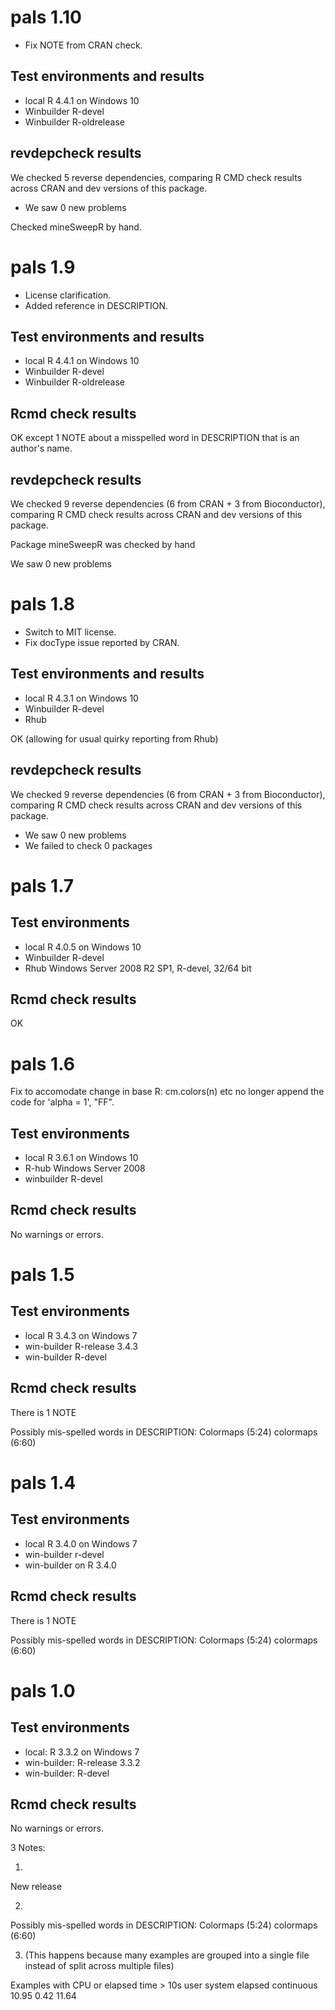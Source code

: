 # pals 1.10

* Fix NOTE from CRAN check.

## Test environments and results

* local R 4.4.1 on Windows 10
* Winbuilder R-devel
* Winbuilder R-oldrelease

## revdepcheck results

We checked 5 reverse dependencies, comparing R CMD check results across CRAN and dev versions of this package.

 * We saw 0 new problems

Checked mineSweepR by hand.


# pals 1.9

* License clarification.
* Added reference in DESCRIPTION.

## Test environments and results

* local R 4.4.1 on Windows 10
* Winbuilder R-devel
* Winbuilder R-oldrelease

## Rcmd check results

OK except 1 NOTE about a misspelled word in DESCRIPTION that is an author's name.


## revdepcheck results

We checked 9 reverse dependencies (6 from CRAN + 3 from Bioconductor), comparing R CMD check results across CRAN and dev versions of this package.

Package mineSweepR was checked by hand

We saw 0 new problems



# pals 1.8

* Switch to MIT license.
* Fix docType issue reported by CRAN.

## Test environments and results

* local R 4.3.1 on Windows 10
* Winbuilder R-devel
* Rhub

OK (allowing for usual quirky reporting from Rhub)

## revdepcheck results

We checked 9 reverse dependencies (6 from CRAN + 3 from Bioconductor), comparing R CMD check results across CRAN and dev versions of this package.

 * We saw 0 new problems
 * We failed to check 0 packages
 
 
# pals 1.7

## Test environments

* local R 4.0.5 on Windows 10
* Winbuilder R-devel
* Rhub Windows Server 2008 R2 SP1, R-devel, 32/64 bit

## Rcmd check results

OK

 
 

# pals 1.6

Fix to accomodate change in base R: cm.colors(n) etc no longer append the code for 'alpha = 1', "FF".

## Test environments

* local R 3.6.1 on Windows 10
* R-hub Windows Server 2008
* winbuilder R-devel

## Rcmd check results

No warnings or errors.


# pals 1.5

## Test environments

* local R 3.4.3 on Windows 7
* win-builder R-release 3.4.3
* win-builder R-devel

## Rcmd check results

There is 1 NOTE

Possibly mis-spelled words in DESCRIPTION:
  Colormaps (5:24)
  colormaps (6:60)


# pals 1.4

## Test environments

* local R 3.4.0 on Windows 7
* win-builder r-devel
* win-builder on R 3.4.0

## Rcmd check results

There is 1 NOTE

Possibly mis-spelled words in DESCRIPTION:
  Colormaps (5:24)
  colormaps (6:60)


# pals 1.0

## Test environments

* local: R 3.3.2 on Windows 7
* win-builder: R-release 3.3.2
* win-builder: R-devel

## Rcmd check results

No warnings or errors.

3 Notes:

1.

New release

2.

Possibly mis-spelled words in DESCRIPTION:
  Colormaps (5:24)
  colormaps (6:60)

3. (This happens because many examples are grouped into a single file instead of split across multiple files)

Examples with CPU or elapsed time > 10s
            user system elapsed
            continuous 10.95   0.42   11.64

